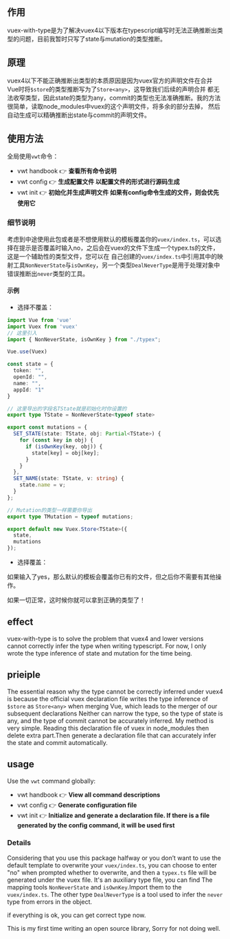 ## 作用
vuex-with-type是为了解决vuex4以下版本在typescript编写时无法正确推断出类型的问题，目前我暂时只写了state与mutation的类型推断。

## 原理
vuex4以下不能正确推断出类型的本质原因是因为vuex官方的声明文件在合并Vue时将`$store`的类型推断写为了`Store<any>`，这导致我们后续的声明合并
都无法收窄类型，因此state的类型为any，commit的类型也无法准确推断。我的方法很简单，读取node_modules中vuex的这个声明文件，将多余的部分去掉，
然后自动生成可以精确推断出state与commit的声明文件。

## 使用方法
全局使用`vwt`命令：
- vwt handbook  👉 **查看所有命令说明**
- vwt config  👉 **生成配置文件 以配置文件的形式进行源码生成**
- vwt init  👉 **初始化并生成声明文件 如果有config命令生成的文件，则会优先使用它**

### 细节说明
考虑到中途使用此包或者是不想使用默认的模板覆盖你的`vuex/index.ts`，可以选择在提示是否覆盖时输入no，之后会在vuex的文件下生成一个typex.ts的文件，这是一个辅助性的类型文件，您可以在
自己创建的`vuex/index.ts`中引用其中的映射工具`NonNeverState`与`isOwnKey`，另一个类型`DealNeverType`是用于处理对象中错误推断出`never`类型的工具。

#### 示例
- 选择不覆盖：

```typescript
import Vue from 'vue'
import Vuex from 'vuex'
// 这里引入
import { NonNeverState, isOwnKey } from "./typex";

Vue.use(Vuex)

const state = {
  token: "",
  openId: "",
  name: "",
  appId: "1"
}

// 这里导出的字段名TState就是初始化时你设置的
export type TState = NonNeverState<typeof state>

export const mutations = {
  SET_STATE(state: TState, obj: Partial<TState>) {
    for (const key in obj) {
      if (isOwnKey(key, obj)) {
        state[key] = obj[key];
      }
    }
  },
  SET_NAME(state: TState, v: string) {
    state.name = v;
  }
};

// Mutation的类型一样需要你导出
export type TMutation = typeof mutations;

export default new Vuex.Store<TState>({
  state,
  mutations
});

```

- 选择覆盖：

如果输入了yes，那么默认的模板会覆盖你已有的文件，但之后你不需要有其他操作。

如果一切正常，这时候你就可以拿到正确的类型了！

## effect
vuex-with-type is to solve the problem that vuex4 and lower versions cannot correctly infer the type when writing typescript. For now, I only wrote the type inference of state and mutation for the time being.

## prieiple
The essential reason why the type cannot be correctly inferred under vuex4 is because the official vuex declaration file writes the type inference of `$store` as `Store<any>` when merging Vue, which leads to the merger of our subsequent declarations
Neither can narrow the type, so the type of state is any, and the type of commit cannot be accurately inferred. My method is very simple. Reading this declaration file of vuex in node_modules then delete extra part.Then generate a declaration file that can accurately infer the state and commit automatically.

## usage
Use the `vwt` command globally:
- vwt handbook 👉  **View all command descriptions**
- vwt config  👉 **Generate configuration file**
- vwt init  👉 **Initialize and generate a declaration file. If there is a file generated by the config command, it will be used first**

### Details

Considering that you use this package halfway or you don’t want to use the default template to overwrite your `vuex/index.ts`, you can choose to enter "no" when prompted whether to overwrite, and then a `typex.ts` file will be generated under the vuex file. It's an auxiliary type file, you can find
The mapping tools `NonNeverState` and `isOwnKey`.Import them to the `vuex/index.ts`. The other type `DealNeverType` is a tool used to infer the `never` type from errors in the object.

if everything is ok, you can get correct type now.

This is my first time writing an open source library, Sorry for not doing well.